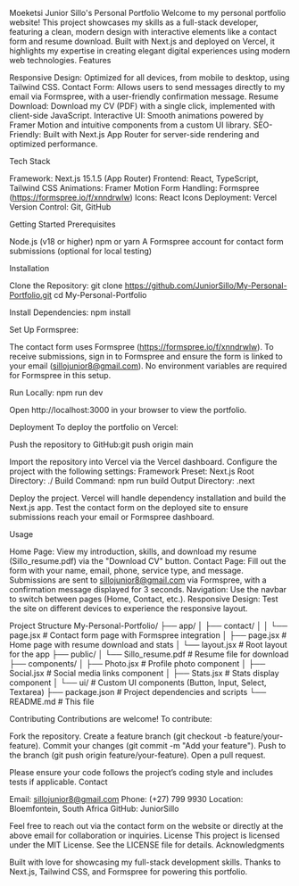 Moeketsi Junior Sillo's Personal Portfolio
Welcome to my personal portfolio website! This project showcases my skills as a full-stack developer, featuring a clean, modern design with interactive elements like a contact form and resume download. Built with Next.js and deployed on Vercel, it highlights my expertise in creating elegant digital experiences using modern web technologies.
Features

Responsive Design: Optimized for all devices, from mobile to desktop, using Tailwind CSS.
Contact Form: Allows users to send messages directly to my email via Formspree, with a user-friendly confirmation message.
Resume Download: Download my CV (PDF) with a single click, implemented with client-side JavaScript.
Interactive UI: Smooth animations powered by Framer Motion and intuitive components from a custom UI library.
SEO-Friendly: Built with Next.js App Router for server-side rendering and optimized performance.

Tech Stack

Framework: Next.js 15.1.5 (App Router)
Frontend: React, TypeScript, Tailwind CSS
Animations: Framer Motion
Form Handling: Formspree (https://formspree.io/f/xnndrwlw)
Icons: React Icons
Deployment: Vercel
Version Control: Git, GitHub

Getting Started
Prerequisites

Node.js (v18 or higher)
npm or yarn
A Formspree account for contact form submissions (optional for local testing)

Installation

Clone the Repository:
git clone https://github.com/JuniorSillo/My-Personal-Portfolio.git
cd My-Personal-Portfolio


Install Dependencies:
npm install


Set Up Formspree:

The contact form uses Formspree (https://formspree.io/f/xnndrwlw). To receive submissions, sign in to Formspree and ensure the form is linked to your email (sillojunior8@gmail.com).
No environment variables are required for Formspree in this setup.


Run Locally:
npm run dev

Open http://localhost:3000 in your browser to view the portfolio.


Deployment
To deploy the portfolio on Vercel:

Push the repository to GitHub:git push origin main


Import the repository into Vercel via the Vercel dashboard.
Configure the project with the following settings:
Framework Preset: Next.js
Root Directory: ./
Build Command: npm run build
Output Directory: .next


Deploy the project. Vercel will handle dependency installation and build the Next.js app.
Test the contact form on the deployed site to ensure submissions reach your email or Formspree dashboard.

Usage

Home Page: View my introduction, skills, and download my resume (Sillo_resume.pdf) via the "Download CV" button.
Contact Page: Fill out the form with your name, email, phone, service type, and message. Submissions are sent to sillojunior8@gmail.com via Formspree, with a confirmation message displayed for 3 seconds.
Navigation: Use the navbar to switch between pages (Home, Contact, etc.).
Responsive Design: Test the site on different devices to experience the responsive layout.

Project Structure
My-Personal-Portfolio/
├── app/
│   ├── contact/
│   │   └── page.jsx       # Contact form page with Formspree integration
│   ├── page.jsx           # Home page with resume download and stats
│   └── layout.jsx         # Root layout for the app
├── public/
│   └── Sillo_resume.pdf   # Resume file for download
├── components/
│   ├── Photo.jsx          # Profile photo component
│   ├── Social.jsx         # Social media links component
│   ├── Stats.jsx          # Stats display component
│   └── ui/                # Custom UI components (Button, Input, Select, Textarea)
├── package.json           # Project dependencies and scripts
└── README.md              # This file

Contributing
Contributions are welcome! To contribute:

Fork the repository.
Create a feature branch (git checkout -b feature/your-feature).
Commit your changes (git commit -m "Add your feature").
Push to the branch (git push origin feature/your-feature).
Open a pull request.

Please ensure your code follows the project’s coding style and includes tests if applicable.
Contact

Email: sillojunior8@gmail.com
Phone: (+27) 799 9930
Location: Bloemfontein, South Africa
GitHub: JuniorSillo

Feel free to reach out via the contact form on the website or directly at the above email for collaboration or inquiries.
License
This project is licensed under the MIT License. See the LICENSE file for details.
Acknowledgments

Built with love for showcasing my full-stack development skills.
Thanks to Next.js, Tailwind CSS, and Formspree for powering this portfolio.

